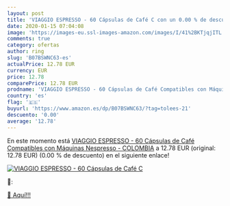 ```yaml
---
layout: post
title: 'VIAGGIO ESPRESSO - 60 Cápsulas de Café C con un 0.00 % de descuento'
date: 2020-01-15 07:04:08
image: 'https://images-eu.ssl-images-amazon.com/images/I/41%2BKTjqjITL._SL200_.jpg'
comments: true
category: ofertas
author: ring
slug: 'B07BSWNC63-es'
actualPrice: 12.78 EUR
currency: EUR
price: 12.78
comparePrice: 12.78 EUR
prodname: 'VIAGGIO ESPRESSO - 60 Cápsulas de Café Compatibles con Máquinas Nespresso - COLOMBIA'
country: 'es'
flag: '🇪🇸'
buyurl: 'https://www.amazon.es/dp/B07BSWNC63/?tag=tolees-21'
descuento: '0.00'
average: '12.78'
---
```


En este momento está [VIAGGIO ESPRESSO - 60 Cápsulas de Café Compatibles con Máquinas Nespresso - COLOMBIA](https://www.amazon.es/dp/B07BSWNC63/?tag=tolees-21) a 12.78 EUR (original: 12.78 EUR) (0.00 %  de descuento) en el siguiente enlace!

[![VIAGGIO ESPRESSO - 60 Cápsulas de Café C](https://images-eu.ssl-images-amazon.com/images/I/41%2BKTjqjITL._SL200_.jpg)](https://www.amazon.es/dp/B07BSWNC63/?tag=tolees-21)

🔎:


[🛒 Aquí!!!](https://www.amazon.es/dp/B07BSWNC63/?tag=tolees-21)
